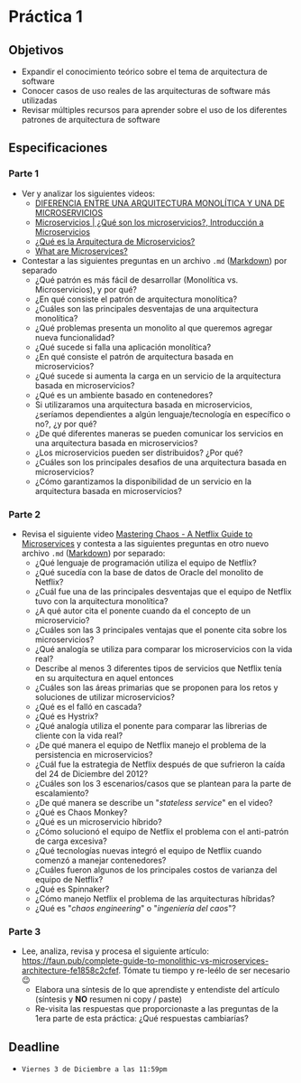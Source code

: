 # Práctica 1

## Objetivos

* Expandir el conocimiento teórico sobre el tema de arquitectura de software
* Conocer casos de uso reales de las arquitecturas de software más utilizadas
* Revisar múltiples recursos para aprender sobre el uso de los diferentes patrones de arquitectura de software

## Especificaciones

### Parte 1

* Ver y analizar los siguientes videos:
  * [DIFERENCIA ENTRE UNA ARQUITECTURA MONOLÍTICA Y UNA DE MICROSERVICIOS](https://www.youtube.com/watch?v=VEWlnh1MN3c)
  * [Microservicios | ¿Qué son los microservicios?, Introducción a Microservicios](https://www.youtube.com/watch?v=9R2hFwIPGnQ)
  * [¿Qué es la Arquitectura de Microservicios?](https://www.youtube.com/watch?v=TSiso1F6oqw)
  * [What are Microservices?](https://www.youtube.com/watch?v=CdBtNQZH8a4)
* Contestar a las siguientes preguntas en un archivo `.md` ([Markdown](https://www.markdowntutorial.com/)) por separado
  * ¿Qué patrón es más fácil de desarrollar (Monolítica vs. Microservicios), y por qué?
  * ¿En qué consiste el patrón de arquitectura monolítica?
  * ¿Cuáles son las principales desventajas de una arquitectura monolítica?
  * ¿Qué problemas presenta un monolito al que queremos agregar nueva funcionalidad?
  * ¿Qué sucede si falla una aplicación monolítica?
  * ¿En qué consiste el patrón de arquitectura basada en microservicios?
  * ¿Qué sucede si aumenta la carga en un servicio de la arquitectura basada en microservicios?
  * ¿Qué es un ambiente basado en contenedores?
  * Si utilizaramos una arquitectura basada en microservicios, ¿seríamos dependientes a algún lenguaje/tecnología en específico o no?, ¿y por qué?
  * ¿De qué diferentes maneras se pueden comunicar los servicios en una arquitectura basada en microservicios?
  * ¿Los microservicios pueden ser distribuidos? ¿Por qué?
  * ¿Cuáles son los principales desafios de una arquitectura basada en microservicios?
  * ¿Cómo garantizamos la disponibilidad de un servicio en la arquitectura basada en microservicios?

### Parte 2

* Revisa el siguiente video [Mastering Chaos - A Netflix Guide to Microservices](https://www.youtube.com/watch?v=CZ3wIuvmHeM) y contesta a las siguientes preguntas en otro nuevo archivo `.md` ([Markdown](https://www.markdowntutorial.com/)) por separado:
  * ¿Qué lenguaje de programación utiliza el equipo de Netflix?
  * ¿Qué sucedía con la base de datos de Oracle del monolito de Netflix?
  * ¿Cuál fue una de las principales desventajas que el equipo de Netflix tuvo con la arquitectura monolítica?
  * ¿A qué autor cita el ponente cuando da el concepto de un microservicio?
  * ¿Cuáles son las 3 principales ventajas que el ponente cita sobre los microservicios?
  * ¿Qué analogía se utiliza para comparar los microservicios con la vida real?
  * Describe al menos 3 diferentes tipos de servicios que Netflix tenía en su arquitectura en aquel entonces
  * ¿Cuáles son las áreas primarias que se proponen para los retos y soluciones de utilizar microservicios?
  * ¿Qué es el falló en cascada?
  * ¿Qué es Hystrix?
  * ¿Qué analogía utiliza el ponente para comparar las librerias de cliente con la vida real?
  * ¿De qué manera el equipo de Netflix manejo el problema de la persistencia en microservicios?
  * ¿Cuál fue la estrategia de Netflix después de que sufrieron la caída del 24 de Diciembre del 2012?
  * ¿Cuáles son los 3 escenarios/casos que se plantean para la parte de escalamiento?
  * ¿De qué manera se describe un "_stateless service_" en el video?
  * ¿Qué es Chaos Monkey?
  * ¿Qué es un microservicio híbrido?
  * ¿Cómo solucionó el equipo de Netflix el problema con el anti-patrón de carga excesiva?
  * ¿Qué tecnologías nuevas integró el equipo de Netflix cuando comenzó a manejar contenedores?
  * ¿Cuáles fueron algunos de los principales costos de varianza del equipo de Netflix?
  * ¿Qué es Spinnaker?
  * ¿Cómo manejo Netflix el problema de las arquitecturas híbridas?
  * ¿Qué es "_chaos engineering_" o "_ingeniería del caos_"?

### Parte 3

* Lee, analiza, revisa y procesa el siguiente artículo: <https://faun.pub/complete-guide-to-monolithic-vs-microservices-architecture-fe1858c2cfef>. Tómate tu tiempo y re-leélo de ser necesario :wink:
  * Elabora una síntesis de lo que aprendiste y entendiste del artículo (síntesis y **NO** resumen ni copy / paste)
  * Re-visita las respuestas que proporcionaste a las preguntas de la 1era parte de esta práctica: ¿Qué respuestas cambiarías?

## Deadline

* `Viernes 3 de Diciembre a las 11:59pm`
